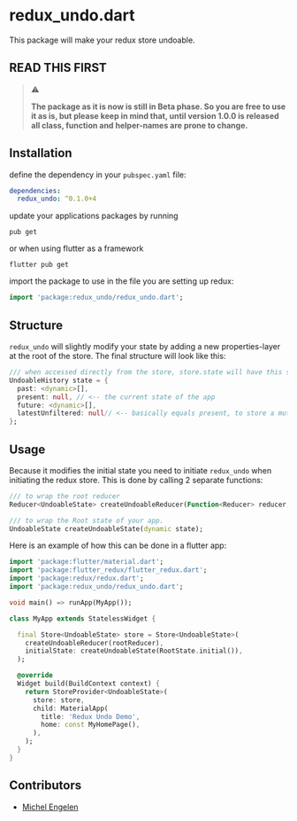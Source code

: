 # redux_undo.dart

This package will make your redux store undoable.

## READ THIS FIRST
> :warning:
> 
> **The package as it is now is still in Beta phase. So you are free to use it as is, but please keep in mind that, until version 1.0.0 is released all class, function and helper-names are prone to change.** 

## Installation

define the dependency in your `pubspec.yaml` file:
```yaml
dependencies:
  redux_undo: ^0.1.0+4
```

update your applications packages by running
```shell
pub get
```

or when using flutter as a framework
```shell
flutter pub get
```

import the package to use in the file you are setting up redux:
```dart
import 'package:redux_undo/redux_undo.dart';
```

## Structure

`redux_undo` will slightly modify your state by adding a new properties-layer at the root of the store. The final structure will look like this:
```dart
/// when accessed directly from the store, store.state will have this structure
UndoableHistory state = {
  past: <dynamic>[],
  present: null, // <-- the current state of the app
  future: <dynamic>[],
  latestUnfiltered: null// <-- basically equals present, to store a mutual state before storing it into past or future 
};
```

## Usage

Because it modifies the initial state you need to initiate `redux_undo` when initiating the redux store.
This is done by calling 2 separate functions:

```dart
/// to wrap the root reducer
Reducer<UndoableState> createUndoableReducer(Function<Reducer> reducer, UndoableConfig config);

/// to wrap the Root state of your app.
UndoableState createUndoableState(dynamic state);
```


Here is an example of how this can be done in a flutter app:
```dart
import 'package:flutter/material.dart';
import 'package:flutter_redux/flutter_redux.dart';
import 'package:redux/redux.dart';
import 'package:redux_undo/redux_undo.dart';

void main() => runApp(MyApp());

class MyApp extends StatelessWidget {

  final Store<UndoableState> store = Store<UndoableState>(
    createUndoableReducer(rootReducer),
    initialState: createUndoableState(RootState.initial()),
  );

  @override
  Widget build(BuildContext context) {
    return StoreProvider<UndoableState>(
      store: store,
      child: MaterialApp(
        title: 'Redux Undo Demo',
        home: const MyHomePage(),
      ),
    );
  }
}
```

## Contributors

  * [Michel Engelen](https://github.com/michelengelen)